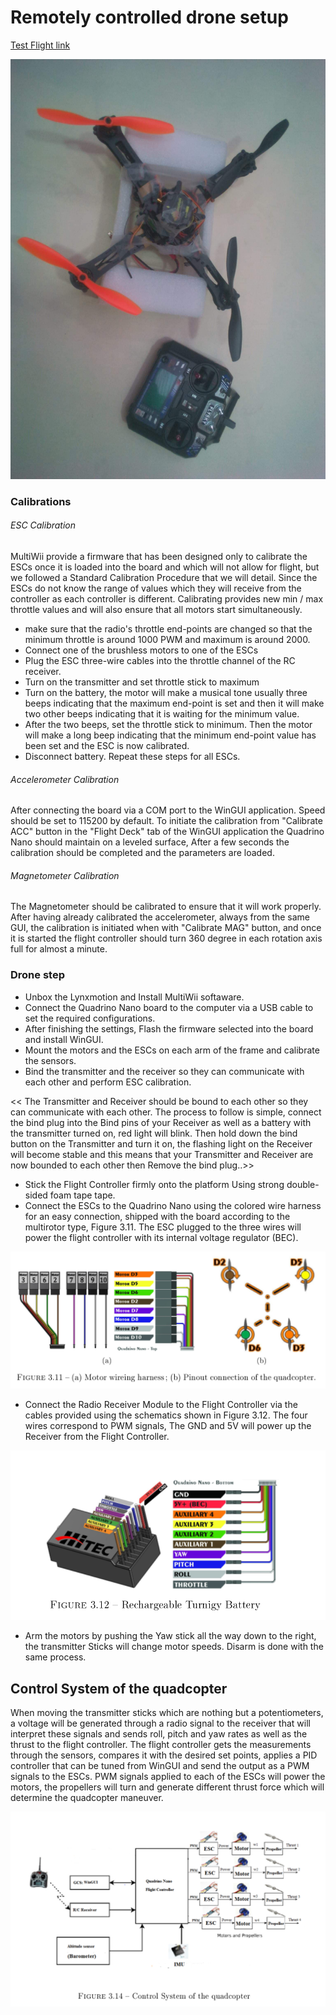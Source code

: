 # Remotely controlled drone setup
 [Test Flight link](https://www.youtube.com/watch?v=u7fy18dJMNI&list=PLWg0Iqn2Q4SG88FVElzByj8Zt-VG_t_fO&index=2)

![](Images/Capture1111.PNG)

### Calibrations

###### ESC Calibration
MultiWii provide a firmware that has been designed only to calibrate the ESCs once it is loaded into the board and which will not allow for flight, but we followed
a Standard Calibration Procedure that we will detail. Since the ESCs do not know the range of values which they will receive from the controller as each controller
is different. Calibrating provides new min / max throttle values and will also ensure that all motors start simultaneously.

* make sure that the radio's throttle end-points are changed so that the minimum
throttle is around 1000 PWM and maximum is around 2000.
* Connect one of the brushless motors to one of the ESCs
* Plug the ESC three-wire cables into the throttle channel of the RC receiver.
* Turn on the transmitter and set throttle stick to maximum
* Turn on the battery, the motor will make a musical tone usually three beeps
indicating that the maximum end-point is set and then it will make two other
beeps indicating that it is waiting for the minimum value.
* After the two beeps, set the throttle stick to minimum. Then the motor will
make a long beep indicating that the minimum end-point value has been set
and the ESC is now calibrated.
* Disconnect battery. Repeat these steps for all ESCs.

###### Accelerometer Calibration
After connecting the board via a COM port to the WinGUI application. Speed should be set to 115200 by default. To initiate the calibration from "Calibrate ACC" button in the "Flight Deck"
tab of the WinGUI application the Quadrino Nano should maintain on a leveled surface, After a few seconds the calibration should be completed and the parameters are loaded.

###### Magnetometer Calibration
The Magnetometer should be calibrated to ensure that it will work properly. After having already calibrated the accelerometer, always from the same GUI, the calibration 
is initiated when with "Calibrate MAG" button, and once it is started the flight controller should turn 360 degree in each rotation axis full for almost a minute.

### Drone step
* Unbox the Lynxmotion and Install MultiWii softaware.
* Connect the Quadrino Nano board to the computer via a USB cable to set the required configurations.
* After finishing the settings, Flash the firmware selected into the board and install WinGUI.
* Mount the motors and the ESCs on each arm of the frame and calibrate the sensors.
* Bind the transmitter and the receiver so they can communicate with each other and perform ESC calibration.

<<  The Transmitter and Receiver should be bound to each other so they can communicate with each other. The process to follow is simple,
connect the bind plug into the Bind pins of your Receiver as well as a battery with the transmitter turned on, red light will blink. Then hold down the bind
button on the Transmitter and turn it on, the flashing light on the Receiver will become stable and this means that your Transmitter and Receiver are
now bounded to each other then Remove the bind plug..>>

* Stick the Flight Controller firmly onto the platform Using strong double-sided foam tape tape.
* Connect the ESCs to the Quadrino Nano using the colored wire harness for an easy connection, shipped with the board according to the multirotor
type, Figure 3.11. The ESC plugged to the three wires will power the flight controller with its internal voltage regulator (BEC).

![](Images/Capture111.PNG)

* Connect the Radio Receiver Module to the Flight Controller via the cables provided using the schematics shown in  Figure 3.12. The four wires correspond to PWM signals,  The GND and 5V will power up the Receiver from the Flight Controller.

![](Images/Capture1.PNG)

* Arm the motors by pushing the Yaw stick all the way down to the right, the transmitter Sticks will change motor speeds. Disarm is done with the same process.

## Control System of the quadcopter
When moving the transmitter sticks which are nothing but a potentiometers, a voltage will be generated through a radio signal to the receiver that will interpret
these signals and sends roll, pitch and yaw rates as well as the thrust to the flight controller.
The flight controller gets the measurements through the sensors, compares it with the desired set points, applies a PID controller that can be tuned from WinGUI and
send the output as a PWM signals to the ESCs.
PWM signals applied to each of the ESCs will power the motors, the propellers will turn and generate different thrust force which will determine the quadcopter
maneuver.

![](Images/Capture11.PNG)
